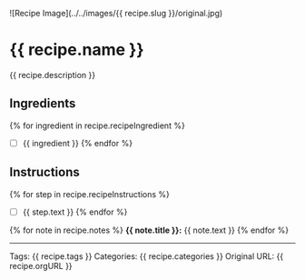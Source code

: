 

![Recipe Image](../../images/{{ recipe.slug }}/original.jpg)

# {{ recipe.name }}
{{ recipe.description }}

## Ingredients
{% for ingredient in recipe.recipeIngredient %} 
- [ ] {{ ingredient }} {% endfor %}

## Instructions
{% for step in recipe.recipeInstructions %} 
- [ ] {{ step.text }} {% endfor %}

{% for note in recipe.notes %}
**{{ note.title }}:** {{ note.text }}
{% endfor %}

---

Tags: {{ recipe.tags }}
Categories: {{ recipe.categories }}
Original URL: {{ recipe.orgURL }}